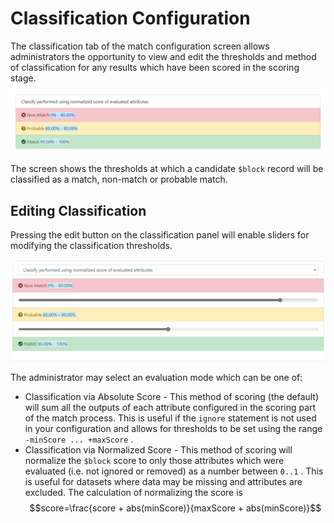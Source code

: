 # Classification Configuration

The classification tab of the match configuration screen allows administrators the opportunity to view and edit the thresholds and method of classification for any results which have been scored in the scoring stage.

![](<../../../.gitbook/assets/image (454) (1).png>)

The screen shows the thresholds at which a candidate `$block` record will be classified as a match, non-match or probable match.

## Editing Classification

Pressing the edit button on the classification panel will enable sliders for modifying the classification thresholds.

![](<../../../.gitbook/assets/image (443).png>)

The administrator may select an evaluation mode which can be one of:

* Classification via Absolute Score - This method of scoring (the default) will sum all the outputs of each attribute configured in the scoring part of the match process. This is useful if the `ignore` statement is not used in your configuration and allows for thresholds to be set using the range `-minScore ... +maxScore` .
* Classification via Normalized Score - This method of scoring will normalize the `$block` score to only those attributes which were evaluated (i.e. not ignored or removed) as a number between `0..1` . This is useful for datasets where data may be missing and attributes are excluded. The calculation of normalizing the score is $$score=\frac{score + abs(minScore)}{maxScore + abs(minScore)}$$
